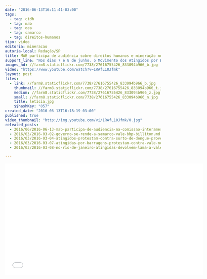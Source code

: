 ```yaml
---
date: "2016-06-13T16:11:41-03:00"
tags:
  - tag: cidh
  - tag: mab
  - tag: oea
  - tag: samarco
  - tag: direitos-humanos
tipo: video
editoria: mineracao
autoria-local: Redação/SP
title: MAB participa de audiência sobre direitos humanos e mineração no Conselho Interamericano de Direitos Humanos
support_line: "Nos dias 7 e 8 de junho, o Movimento dos Atingidos por Barragens (MAB) participou de duas audiências em Santiago, no Chile, sobre direitos humanos e impactos da mineração no Brasil; nas duas foi denunciado o crime da Samarco."
images_hd: //farm8.staticflickr.com/7738/27616755426_833094b966_b.jpg
video: "https://www.youtube.com/watch?v=1RAfL10Jfmk"
layout: post
files:
  - link: //farm8.staticflickr.com/7738/27616755426_833094b966_b.jpg
    thumbnail: //farm8.staticflickr.com/7738/27616755426_833094b966_t.jpg
    medium: //farm8.staticflickr.com/7738/27616755426_833094b966_z.jpg
    small: //farm8.staticflickr.com/7738/27616755426_833094b966_n.jpg
    title: letícia.jpg
    $$hashKey: "057"
created_date: "2016-06-13T16:18:19-03:00"
published: true
video_thumbnail: "http://img.youtube.com/vi/1RAfL10Jfmk/0.jpg"
releated_posts:
  - 2016/06/2016-06-13-mab-participa-de-audiencia-na-comissao-interamericana-de-direitos-humanos-sobre-direitos-humanos-e-impactos-da-mineracao.md
  - 2016/03/2016-03-02-governo-se-rende-a-samarco-vale-bhp-billiton.md
  - 2016/03/2016-03-04-atingidos-protestam-contra-surto-de-dengue-provocado-pela-samarco.md
  - 2016/03/2016-03-07-atingidas-por-barragens-protestam-contra-vale-no-rio-de-janeiro.md
  - 2016/03/2016-03-08-no-rio-de-janeiro-atingidas-devolvem-lama-a-vale.md

---
```

<p><iframe allowfullscreen="" frameborder="0" height="360" src="//www.youtube.com/embed/1RAfL10Jfmk" width="640"></iframe></p>
